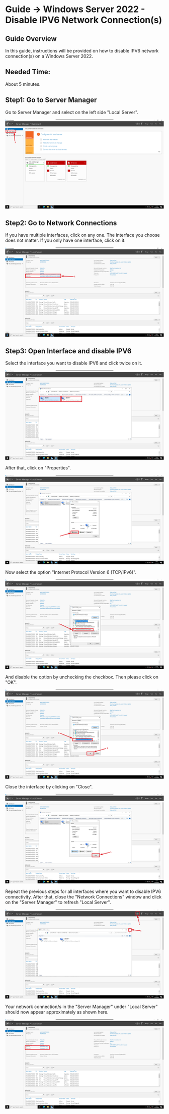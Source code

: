 # Guide -> Windows Server 2022 - Disable IPV6 Network Connection(s)
## Guide Overview
In this guide, instructions will be provided on how to disable IPV6 network connection(s) on a Windows Server 2022.
## Needed Time:
About 5 minutes.
## Step1: Go to Server Manager
Go to Server Manager and select on the left side "Local Server".

![image](https://github.com/GeraldLeikam/tutorials/blob/master/images/windows/server/disable_ipv6/windows_server_2022_disable_ipv6.png)

## Step2: Go to Network Connections
If you have multiple interfaces, click on any one. The interface you choose does not matter. If you only have one interface, click on it.

![image](https://github.com/GeraldLeikam/tutorials/blob/master/images/windows/server/disable_ipv6/windows_server_2022_disable_ipv6_select_interface.png)

## Step3: Open Interface and disable IPV6
Select the interface you want to disable IPV6 and click twice on it.

![image](https://github.com/GeraldLeikam/tutorials/blob/master/images/windows/server/disable_ipv6/windows_server_2022_disable_ipv6_network_connections.png)

After that, click on "Properties".

![image](https://github.com/GeraldLeikam/tutorials/blob/master/images/windows/server/disable_ipv6/windows_server_2022_disable_ipv6_network_connection_properties.png)

Now select the option "Internet Protocol Version 6 (TCP/IPv6)".

![image](https://github.com/GeraldLeikam/tutorials/blob/master/images/windows/server/disable_ipv6/windows_server_2022_disable_ipv6_select_option.png)

And disable the option by unchecking the checkbox. Then please click on "OK".

![image](https://github.com/GeraldLeikam/tutorials/blob/master/images/windows/server/disable_ipv6/windows_server_2022_disable_ipv6_deselect_option.png)

Close the interface by clicking on "Close".

![image](https://github.com/GeraldLeikam/tutorials/blob/master/images/windows/server/disable_ipv6/windows_server_2022_disable_ipv6_close_interface.png)

Repeat the previous steps for all interfaces where you want to disable IPV6 connectivity.
After that, close the "Network Connections" window and click on the "Server Manager" to refresh "Local Server".

![image](https://github.com/GeraldLeikam/tutorials/blob/master/images/windows/server/disable_ipv6/windows_server_2022_disable_ipv6_refreh_server_manager.png)

Your network connection/s in the "Server Manager" under "Local Server" should now appear approximately as shown here.

![image](https://github.com/GeraldLeikam/tutorials/blob/master/images/windows/server/disable_ipv6/windows_server_2022_disable_ipv6_deactivated.png)
